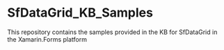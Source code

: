 # SfDataGrid_KB_Samples
This repository contains the samples provided in the KB for SfDataGrid in the Xamarin.Forms platform
